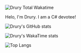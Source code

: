 ![Drury Total Wakatime](https://wakatime.com/badge/user/04e26c2c-340b-4b27-bd77-cadf00d87ef2.svg)

Helo, I'm Drury. I am a C# devotee!

<!---
druryyl/druryyl is a ✨ special ✨ repository because its `README.md` (this file) appears on your GitHub profile.
You can click the Preview link to take a look at your changes.
--->
![Drury's GitHub stats](https://github-readme-stats.vercel.app/api?username=druryyl&show_icons=true&theme=transparent)

![Drury's WakaTime stats](https://github-readme-stats.vercel.app/api/wakatime?username=Jude7&layout=compact)

![Top Langs](https://github-readme-stats.vercel.app/api/top-langs/?username=druryyl&layout=compact)


